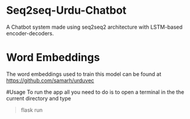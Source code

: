 # Seq2seq-Urdu-Chatbot
A Chatbot system made using seq2seq2 architecture with LSTM-based encoder-decoders.


# Word Embeddings
The word embeddings used to train this model can be found at https://github.com/samarh/urduvec

#Usage
To run the app all you need to do is to open a terminal in the the current directory and type
> flask run
